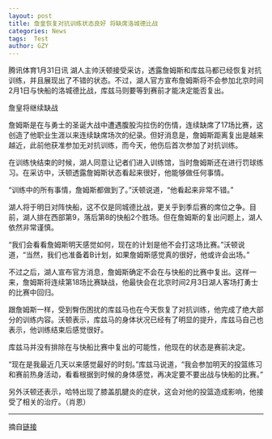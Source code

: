 ```yaml
---
layout: post
title: 詹皇恢复对抗训练状态良好 将缺席洛城德比战
categories: News
tags:  Test
author: GZY
---
```


腾讯体育1月31日讯 湖人主帅沃顿接受采访，透露詹姆斯和库兹马都已经恢复对抗训练，并且展现出了不错的状态。不过，湖人官方宣布詹姆斯将不会参加北京时间2月1日与快船的洛城德比战，库兹马则要等到赛前才能决定能否复出。

詹皇将继续缺战

詹姆斯是在与勇士的圣诞大战中遭遇腹股沟拉伤的伤情，连续缺席了17场比赛，这创造了他职业生涯以来连续缺席场次的纪录。但好消息是，詹姆斯距离复出是越来越近，此前他获准参加无对抗训练，而今天，他伤后首次参加了对抗训练。

在训练快结束的时候，湖人同意让记者们进入训练馆，当时詹姆斯还在进行罚球练习。在采访中，沃顿透露詹姆斯状态看起来很好，他能够做任何事情。

“训练中的所有事情，詹姆斯都做到了。”沃顿说道，“他看起来非常不错。”

湖人将于明日对阵快船，这不仅是同城德比战，更关乎到季后赛的席位之争。目前，湖人排在西部第9，落后第8的快船2个胜场。但在詹姆斯的复出问题上，湖人依然非常谨慎。

“我们会看看詹姆斯明天感觉如何，现在的计划是他不会打这场比赛。”沃顿说道，“当然，我们也准备着B计划，如果詹姆斯感觉真的很好，他或许会出场。”

不过之后，湖人宣布官方消息，詹姆斯确定不会在与快船的比赛中复出。这样一来，詹姆斯将连续第18场比赛缺战，他最快会在北京时间2月3日湖人客场打勇士的比赛中回归。

跟詹姆斯一样，受到臀伤困扰的库兹马也在今天恢复了对抗训练，他完成了绝大部分的训练内容。沃顿表示，库兹马的身体状况已经有了明显的提升，库兹马自己也表示，他训练结束后感觉很好。

库兹马并没有排除在与快船比赛中复出的可能性，他现在的状态是赛前决定。

“现在是我最近几天以来感觉最好的时刻。”库兹马说道，“我会参加明天的投篮练习和赛前热身活动，看看根据到时候的身体感觉，再决定要不要出战与快船的比赛。”

另外沃顿还表示，哈特出现了膝盖肌腱炎的症状，这会对他的投篮造成影响，他接受了相关的治疗。（肖恩）

*****

摘自[链接](http://sports.qq.com/a/20190131/000211.htm)
